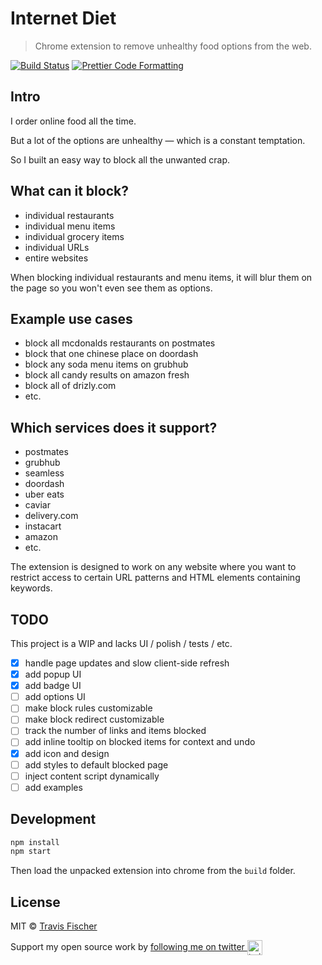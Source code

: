 # Internet Diet

> Chrome extension to remove unhealthy food options from the web.

[![Build Status](https://github.com/transitive-bullshit/internet-diet/actions/workflows/test.yml/badge.svg)](https://github.com/transitive-bullshit/internet-diet/actions/workflows/test.yml) [![Prettier Code Formatting](https://img.shields.io/badge/code_style-prettier-brightgreen.svg)](https://prettier.io)

## Intro

I order online food all the time.

But a lot of the options are unhealthy — which is a constant temptation.

So I built an easy way to block all the unwanted crap.

## What can it block?

- individual restaurants
- individual menu items
- individual grocery items
- individual URLs
- entire websites

When blocking individual restaurants and menu items, it will blur them on the page so you won't even see them as options.

## Example use cases

- block all mcdonalds restaurants on postmates
- block that one chinese place on doordash
- block any soda menu items on grubhub
- block all candy results on amazon fresh
- block all of drizly.com
- etc.

## Which services does it support?

- postmates
- grubhub
- seamless
- doordash
- uber eats
- caviar
- delivery.com
- instacart
- amazon
- etc.

The extension is designed to work on any website where you want to restrict access to certain URL patterns and HTML elements containing keywords.

## TODO

This project is a WIP and lacks UI / polish / tests / etc.

- [x] handle page updates and slow client-side refresh
- [x] add popup UI
- [x] add badge UI
- [ ] add options UI
- [ ] make block rules customizable
- [ ] make block redirect customizable
- [ ] track the number of links and items blocked
- [ ] add inline tooltip on blocked items for context and undo
- [x] add icon and design
- [ ] add styles to default blocked page
- [ ] inject content script dynamically
- [ ] add examples

## Development

```bash
npm install
npm start
```

Then load the unpacked extension into chrome from the `build` folder.

## License

MIT © [Travis Fischer](https://transitivebullsh.it)

Support my open source work by <a href="https://twitter.com/transitive_bs">following me on twitter <img src="https://storage.googleapis.com/saasify-assets/twitter-logo.svg" alt="twitter" height="24px" align="center"></a>
